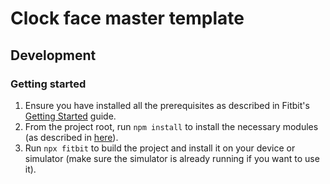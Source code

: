# Clock face master template

## Development

### Getting started

1. Ensure you have installed all the prerequisites as described in Fitbit's [Getting Started](https://dev.fitbit.com/getting-started/) guide.
2. From the project root, run `npm install` to install the necessary modules (as described in [here](https://dev.fitbit.com/build/guides/command-line-interface/#updating-existing-projects)).
3. Run `npx fitbit` to build the project and install it on your device or simulator (make sure the simulator is already running if you want to use it).
